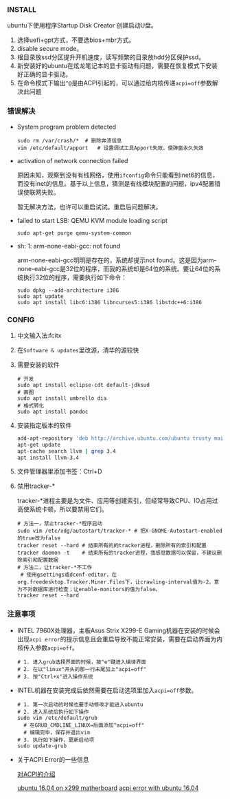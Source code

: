### INSTALL

ubuntu下使用程序Startup Disk Creator 创建启动U盘。

1. 选择uefi+gpt方式，不要选bios+mbr方式。
2. disable secure mode。
3. 根目录放ssd分区提升开机速度，读写频繁的目录放hdd分区保护ssd。
4. 新安装好的ubuntu在炫龙笔记本的显卡驱动有问题，需要在恢复模式下安装好正确的显卡驱动。
5. 在命令模式下输出`^@`是由ACPI引起的，可以通过给内核传递`acpi=off`参数解决此问题
### 错误解决

- System program problem detected

  ```
  sudo rm /var/crash/*	# 删除奔溃信息
  vim /etc/default/apport	# 设置调试工具Apport失效，使弹窗永久失效
  ```

- activation of network connection failed

  原因未知，观察到没有有线网络，使用`ifconfig`命令只能看到inet6的信息，而没有inet的信息。基于以上信息，猜测是有线模块配置的问题，ipv4配置错误使联网失败。

  暂无解决方法，也许可以重启试试。重启后问题解决。

- failed to start LSB: QEMU KVM module loading script

  `sudo apt-get purge qemu-system-common`

- sh: 1: arm-none-eabi-gcc: not found

  arm-none-eabi-gcc明明是存在的，系统却提示not found。这是因为arm-none-eabi-gcc是32位的程序，而我的系统却是64位的系统。要让64位的系统执行32位的程序，需要执行如下命令：

  ```
  sudo dpkg --add-architecture i386
  sudo apt update
  sudo apt install libc6:i386 libncurses5:i386 libstdc++6:i386
  ```


### CONFIG

1. 中文输入法:fcitx

2. 在`Software & updates`里改源，清华的源较快

3. 需要安装的软件

   ```shell
   # 开发
   sudo apt install eclipse-cdt default-jdksud
   # 画图
   sudo apt install umbrello dia
   # 格式转化
   sudo apt install pandoc
   ```

4. 安装指定版本的软件

   ```bash
   add-apt-repository 'deb http://archive.ubuntu.com/ubuntu trusty main'
   apt-get update
   apt-cache search llvm | grep 3.4
   apt install llvm-3.4
   ```

5. 文件管理器里添加书签：Ctrl+D

6. 禁用tracker-*

   tracker-*进程主要是为文件、应用等创建索引，但经常导致CPU、IO占用过高使系统卡顿，所以要禁用它们。

   ```
   # 方法一，禁止tracker-*程序启动
   sudo vim /etc/xdg/autostart/tracker-* # 把X-GNOME-Autostart-enabled的true改为false
   tracker reset --hard	# 结束所有的的tracker进程，删除所有的索引和配置
   tracker daemon -t	# 结束所有的tracker进程，我感觉数据可以保留，不建议删除索引和配置数据
   # 方法二，让tracker-*不工作
   	# 使用gsettings或dconf-editor，在org.freedesktop.Tracker.Miner.Files下，让crawling-interval值为-2，意为不对数据库进行检查；让enable-monitors的值为false。
   tracker reset --hard
   ```

   


### 注意事项

- INTEL 7960X处理器，主板Asus Strix X299-E Gaming机器在安装的时候会出现`acpi error`的提示信息且会重启导致不能正常安装，需要在启动界面为内核传入参数`acpi=off`。

  ```
  # 1. 进入grub选择界面的时候，按"e"键进入编译界面
  # 2. 在以"linux"开头的那一行未尾加上"acpi=off"
  # 3. 按"Ctrl+x"进入操作系统
  ```

  

- INTEL机器在安装完成后依然需要在启动选项里加入`acpi=off`参数。

  ```
  # 1. 第一次启动的时候也要手动修改才能进入ubuntu
  # 2. 进入系统后执行如下操作
  sudo vim /etc/default/grub
  	# 在GRUB_CMDLINE_LINUX=后面添加"acpi=off"
  	# 编辑完毕，保存并退出vim
  # 3. 执行如下操作，更新启动项
  sudo update-grub
  ```

  

- 关于ACPI Error的一些信息

  [对ACPI的介绍](http://www.cnblogs.com/kuwoyidai/archive/2010/08/18/1870471.html)

  [ubuntu 16.04 on x299 matherboard](https://askubuntu.com/questions/953648/error-of-first-installation-ubuntu-16-04-3-on-asus-tuf-x299-mark-2-atx-lga2066-m)
  [acpi error with ubuntu 16.04](https://askubuntu.com/questions/948386/acpi-error-while-installing-ubuntu-16-04-on-dual-boot-with-windows-10)